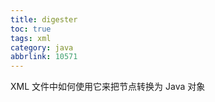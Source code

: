 ```yaml
---
title: digester
toc: true
tags: xml
category: java
abbrlink: 10571
---
```


XML 文件中如何使用它来把节点转换为 Java 对象